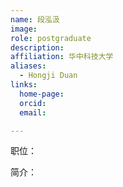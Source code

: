 ```yaml
---
name: 段泓汲
image: 
role: postgraduate
description: 
affiliation: 华中科技大学
aliases:
  - Hongji Duan
links:
  home-page: 
  orcid: 
  email: 

---
```


职位：

简介：
